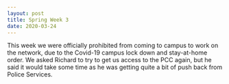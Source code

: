```yaml
---
layout: post
title: Spring Week 3
date: 2020-03-24
---
```

This week we were officially prohibited from coming to campus to work on the network, due to the Covid-19 campus lock down and stay-at-home order. We asked Richard to try to get us access to the PCC again, but he said it would take some time as he was getting quite a bit of push back from Police Services.